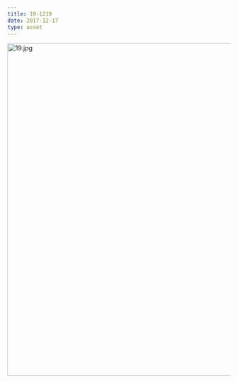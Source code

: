 ```yaml
---
title: 19-1219
date: 2017-12-17
type: asset
---
```

<img src="/assets/images/19.jpg" height="750" alt="19.jpg" style="margin: 0;padding: 0;border: 0;">
